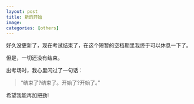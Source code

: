 ```yaml
---
layout: post
title: 新的开始
image: 
categories: [others]
---
```

好久没更新了，现在考试结束了，在这个短暂的空档期里我终于可以休息一下了。

但是，一切还没有结束。

出考场时，我心里闪过了一句话：

>“结束了?结束了。开始了?开始了。”

希望我能再加把劲!